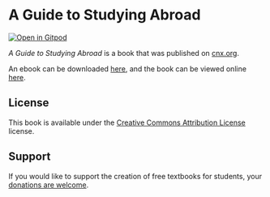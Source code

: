# A Guide to Studying Abroad

[![Open in Gitpod](https://gitpod.io/button/open-in-gitpod.svg)](https://gitpod.io/from-referrer/)

_A Guide to Studying Abroad_ is a book that was published on [cnx.org](https://cnx.org/).

An ebook can be downloaded [here](https://github.com/cnx-user-books/cnxbook-a-guide-to-studying-abroad/releases/latest), and the book can be viewed online [here](https://github.com/cnx-user-books/cnxbook-a-guide-to-studying-abroad/releases/latest).

## License
This book is available under the [Creative Commons Attribution License](./LICENSE) license.

## Support
If you would like to support the creation of free textbooks for students, your [donations are welcome](https://riceconnect.rice.edu/donation/support-openstax-banner).
